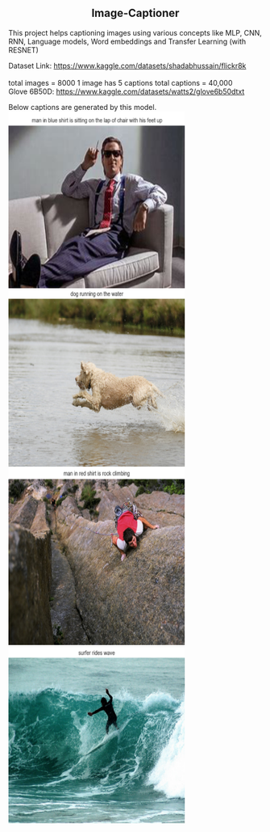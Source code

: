 <div align="center">
 <h2> Image-Captioner </h2>
</div>

This project helps captioning images using various concepts like MLP, CNN, RNN, Language models, Word embeddings and Transfer Learning (with RESNET)

Dataset Link: https://www.kaggle.com/datasets/shadabhussain/flickr8k   
<br>
total images = 8000
1 image has 5 captions
total captions = 40,000
<br>
Glove 6B50D: https://www.kaggle.com/datasets/watts2/glove6b50dtxt

Below captions are generated by this model.
<br>
<img src="images/demo1.png" alt="Logo" width="350" height="350">
<img src="images/demo2.png" alt="Logo" width="350" height="350">
<img src="images/demo3.png" alt="Logo" width="350" height="350">
<img src="images/demo4.png" alt="Logo" width="350" height="350">
